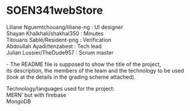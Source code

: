 # SOEN341webStore
Liliane Nguemtchouang/liliane-ng : UI designer </br>
Shayan Khalkhali/shakhal350 : Minutes </br>
Titouans Sablé/Resident-png : Verification </br>
Abdoullah Ayadi/tenzabest : Tech lead </br>
Julian Lussier/TheDude957 : Scrum master </br>

\-	The README file is supposed to show the title of the project,  </br>
its description, the members of the team and the technology to be used </br>
(look at the details in the grading scheme attached).
 </br>

Technology/languages used for the project:  </br>
MERN’ but with firebase </br>
MongoDB </br>
